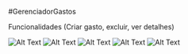 #GerenciadorGastos

Funcionalidades (Criar gasto, excluir, ver detalhes)

![Alt Text](https://github.com/leohmcx/#GerenciadorGastos/blob/master/lista.jpg)
![Alt Text](https://github.com/leohmcx/#GerenciadorGastos/blob/master/scroll.jpg)
![Alt Text](https://github.com/leohmcx/#GerenciadorGastos/blob/master/excluir.jpg)
![Alt Text](https://github.com/leohmcx/#GerenciadorGastos/blob/master/adicionar.jpg)
![Alt Text](https://github.com/leohmcx/#GerenciadorGastos/blob/master/detalhe.jpg)